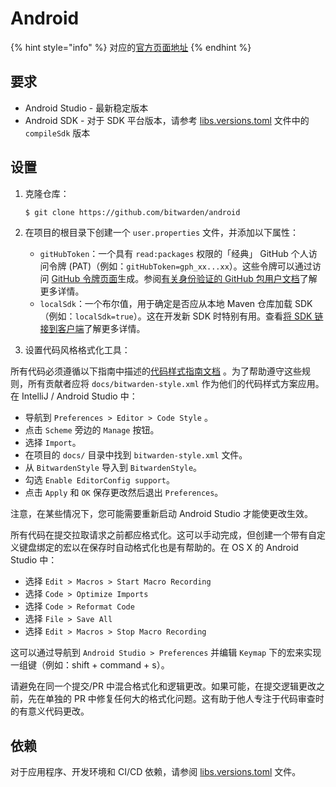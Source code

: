 # Android

{% hint style="info" %}
对应的[官方页](https://contributing.bitwarden.com/getting-started/clients/mobile/)[面地址](https://contributing.bitwarden.com/getting-started/clients/mobile/)
{% endhint %}

## 要求 <a href="#requirements" id="requirements"></a>

* Android Studio - 最新稳定版本
* Android SDK - 对于 SDK 平台版本，请参考 [libs.versions.toml](https://github.com/bitwarden/android/blob/main/gradle/libs.versions.toml) 文件中的 `compileSdk` 版本

## 设置 <a href="#setup" id="setup"></a>

1.  克隆仓库：

    ```sh
    $ git clone https://github.com/bitwarden/android
    ```
2. 在项目的根目录下创建一个 `user.properties` 文件，并添加以下属性：
   * `gitHubToken`：一个具有 `read:packages` 权限的「经典」 GitHub 个人访问令牌 (PAT)（例如：`gitHubToken=gph_xx...xx`）。这些令牌可以通过访问 [GitHub 令牌页面](https://github.com/settings/tokens)生成。参阅[有关身份验证的 GitHub 包用户文档](https://docs.github.com/zh/packages/working-with-a-github-packages-registry/working-with-the-gradle-registry)了解更多详情。
   * `localSdk`：一个布尔值，用于确定是否应从本地 Maven 仓库加载 SDK（例如：`localSdk=true`）。这在开发新 SDK 时特别有用。查看[将 SDK 链接到客户端](../../sdk/internal-sdk.md#linking-the-sdk-to-clients)了解更多详情。
3. 设置代码风格格式化工具：

所有代码必须遵循以下指南中描述的[代码样式指南文档](../../../contributing/code-style/android-and-kotlin.md) 。为了帮助遵守这些规则，所有贡献者应将 `docs/bitwarden-style.xml` 作为他们的代码样式方案应用。在 IntelliJ / Android Studio 中：

* 导航到 `Preferences > Editor > Code Style` 。
* 点击 `Scheme` 旁边的 `Manage` 按钮。
* 选择 `Import`。
* 在项目的 `docs/` 目录中找到 `bitwarden-style.xml` 文件。
* 从 `BitwardenStyle` 导入到 `BitwardenStyle`。
* 勾选 `Enable EditorConfig support`。
* 点击 `Apply` 和 `OK` 保存更改然后退出 `Preferences`。

注意，在某些情况下，您可能需要重新启动 Android Studio 才能使更改生效。

所有代码在提交拉取请求之前都应格式化。这可以手动完成，但创建一个带有自定义键盘绑定的宏以在保存时自动格式化也是有帮助的。在 OS X 的 Android Studio 中：

* 选择 `Edit > Macros > Start Macro Recording`
* 选择 `Code > Optimize Imports`
* 选择 `Code > Reformat Code`
* 选择 `File > Save All`
* 选择 `Edit > Macros > Stop Macro Recording`

这可以通过导航到 `Android Studio > Preferences` 并编辑 `Keymap` 下的宏来实现一组键（例如：shift + command + s）。

请避免在同一个提交/PR 中混合格式化和逻辑更改。如果可能，在提交逻辑更改之前，先在单独的 PR 中修复任何大的格式化问题。这有助于他人专注于代码审查时的有意义代码更改。

## 依赖 <a href="#dependencies" id="dependencies"></a>

对于应用程序、开发环境和 CI/CD 依赖，请参阅 [libs.versions.toml](https://github.com/bitwarden/android/blob/main/gradle/libs.versions.toml) 文件。
